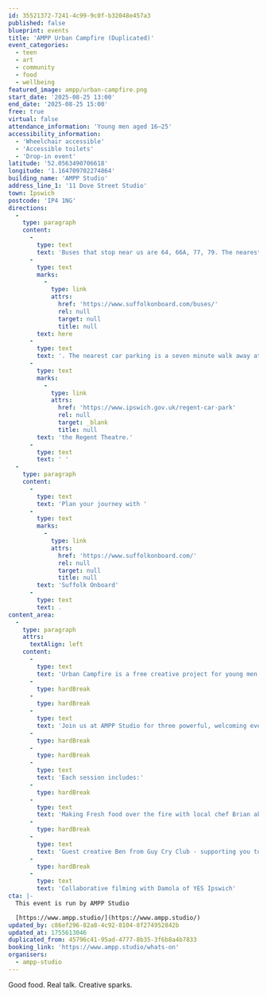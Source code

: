 ```yaml
---
id: 35521372-7241-4c99-9c0f-b32048e457a3
published: false
blueprint: events
title: 'AMPP Urban Campfire (Duplicated)'
event_categories:
  - teen
  - art
  - community
  - food
  - wellbeing
featured_image: ampp/urban-campfire.png
start_date: '2025-08-25 13:00'
end_date: '2025-08-25 15:00'
free: true
virtual: false
attendance_information: 'Young men aged 16–25'
accessibility_information:
  - 'Wheelchair accessible'
  - 'Accessible toilets'
  - 'Drop-in event'
latitude: '52.0563490706618'
longitude: '1.164709702274864'
building_name: 'AMPP Studio'
address_line_1: '11 Dove Street Studio'
town: Ipswich
postcode: 'IP4 1NG'
directions:
  -
    type: paragraph
    content:
      -
        type: text
        text: 'Buses that stop near us are 64, 66A, 77, 79. The nearest bus stop is one minute walk away, see the latest bus timetables '
      -
        type: text
        marks:
          -
            type: link
            attrs:
              href: 'https://www.suffolkonboard.com/buses/'
              rel: null
              target: null
              title: null
        text: here
      -
        type: text
        text: '. The nearest car parking is a seven minute walk away at '
      -
        type: text
        marks:
          -
            type: link
            attrs:
              href: 'https://www.ipswich.gov.uk/regent-car-park'
              rel: null
              target: _blank
              title: null
        text: 'the Regent Theatre.'
      -
        type: text
        text: ' '
  -
    type: paragraph
    content:
      -
        type: text
        text: 'Plan your journey with '
      -
        type: text
        marks:
          -
            type: link
            attrs:
              href: 'https://www.suffolkonboard.com/'
              rel: null
              target: null
              title: null
        text: 'Suffolk Onboard'
      -
        type: text
        text: .
content_area:
  -
    type: paragraph
    attrs:
      textAlign: left
    content:
      -
        type: text
        text: 'Urban Campfire is a free creative project for young men aged 16–25 in Ipswich.'
      -
        type: hardBreak
      -
        type: hardBreak
      -
        type: text
        text: 'Join us at AMPP Studio for three powerful, welcoming evening sessions where food, conversation, and creativity come together to build community and confidence.'
      -
        type: hardBreak
      -
        type: hardBreak
      -
        type: text
        text: 'Each session includes:'
      -
        type: hardBreak
      -
        type: text
        text: 'Making Fresh food over the fire with local chef Brian aka Knife of Brian'
      -
        type: hardBreak
      -
        type: text
        text: 'Guest creative Ben from Guy Cry Club - supporting you to design a mural'
      -
        type: hardBreak
      -
        type: text
        text: 'Collaborative filming with Damola of YES Ipswich'
cta: |-
  This event is run by AMPP Studio

  [https://www.ampp.studio/](https://www.ampp.studio/)
updated_by: c86ef296-82a8-4c92-8104-8f274952842b
updated_at: 1755613046
duplicated_from: 45796c41-95ad-4777-8b35-3f6b8a4b7833
booking_link: 'https://www.ampp.studio/whats-on'
organisers:
  - ampp-studio
---
```

Good food. Real talk. Creative sparks.